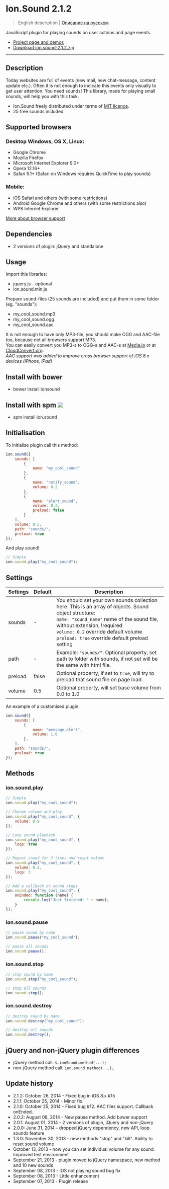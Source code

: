 # Ion.Sound 2.1.2

> English description | <a href="readme.ru.md">Описание на русском</a>

JavaScript plugin for playing sounds on user actions and page events.
* <a href="http://ionden.com/a/plugins/ion.sound/en.html">Project page and demos</a>
* <a href="http://ionden.com/a/plugins/ion.sound/ion.sound-2.1.2.zip">Download ion.sound-2.1.2.zip</a>

***

## Description
Today websites are full of events (new mail, new chat-message, content update etc.). Often it is not enough to indicate this events only visually to get user attention. You need sounds! This library, made for playing small sounds, will help you with this task.
* Ion.Sound freely distributed under terms of <a href="http://ionden.com/a/plugins/licence-en.html" target="_blank">MIT licence</a>.
* 25 free sounds included


## Supported browsers
### Desktop Windows, OS X, Linux:

* Google Chrome
* Mozilla Firefox
* Microsoft Internet Explorer 9.0+
* Opera 12.16+
* Safari 5.1+ (Safari on Windows requires QuickTime to play sounds)

### Mobile:

* iOS Safari and others (with some <a href="https://developer.apple.com/library/safari/documentation/audiovideo/conceptual/using_html5_audio_video/device-specificconsiderations/device-specificconsiderations.html" target="_blank">restrictions</a>)
* Android Google Chrome and others (with some restrictions also)
* WP8 Internet Explorer

<a href="http://caniuse.com/audio" target="_blank">More about browser support</a>


## Dependencies
* 2 versions of plugin: jQuery and standalone


## Usage
Import this libraries:
* jquery.js - optional
* ion.sound.min.js

Prepare sound-files (25 sounds are included) and put them in some folder (eg. "sounds"):
* my_cool_sound.mp3
* my_cool_sound.ogg
* my_cool_sound.aac

It is not enough to have only MP3-file, you should make OGG and AAC-file too, because not all browsers support MP3.<br/>
You can easily convert you MP3-s to OGG-s and AAC-s at <a href="http://media.io/" target="_blank">Media.io</a> or at <a href="https://cloudconvert.org/formats#audio" target="_blank">CloudConvert.org</a>.<br/>
<i>AAC support was added to improve cross browser support of iOS 8.x devices (iPhone, iPad)</i>


## Install with bower
* bower install ionsound


## Install with spm [![](http://spmjs.io/badge/ion-sound)](http://spmjs.io/package/ion-sound)
* spm install ion.sound


## Initialisation
To initialise plugin call this method:
```javascript
ion.sound({
    sounds: [
        {
            name: "my_cool_sound"
        },
        {
            name: "notify_sound",
            volume: 0.2
        },
        {
            name: "alert_sound",
            volume: 0.3,
            preload: false
        }
    ],
    volume: 0.5,
    path: "sounds/",
    preload: true
});
```

And play sound!
```javascript
// Simple
ion.sound.play("my_cool_sound");
```


## Settings
<table class="options">
    <thead>
        <tr>
            <th>Settings</th>
            <th>Default</th>
            <th>Description</th>
        </tr>
    </thead>
    <tbody>
        <tr>
            <td>sounds</td>
            <td>-</td>
            <td>
                You should set your own sounds collection here. This is an array of objects. Sound object structure:<br/>
                <code>name: "sound_name"</code> name of the sound file, without extension, !required<br/>
                <code>volume: 0.2</code> override default volume<br/>
                <code>preload: true</code> override default preload setting
            </td>
        </tr>
        <tr>
            <td>path</td>
            <td>-</td>
            <td>Example: <code>"sounds/"</code>. Optional property, set path to folder with sounds, if not set will be the same with html file.</td>
        </tr>
        <tr>
            <td>preload</td>
            <td>false</td>
            <td>Optional property, if set to <code>true</code>, will try to preload that sound file on page load.</td>
        </tr>
        <tr>
            <td>volume</td>
            <td>0.5</td>
            <td>Optional property, will set base volume from 0.0 to 1.0</td>
        </tr>
    </tbody>
</table>

An example of a customised plugin:
```javascript
ion.sound({
    sounds: [
        {
            name: "message_alert",
            volume: 1.0
        },
    ],
    path: "sounds/",
    preload: true
});
```


## Methods

### ion.sound.play
```javascript
// Simple
ion.sound.play("my_cool_sound");

// Change volume and play
ion.sound.play("my_cool_sound", {
    volume: 0.9
});

// Loop sound playback
ion.sound.play("my_cool_sound", {
    loop: true
});

// Repeat sound for 3 times and reset volume
ion.sound.play("my_cool_sound", {
    volume: 0.2,
    loop: 3
});

// Add a callback on sound stops
ion.sound.play("my_cool_sound", {
    onEnded: function (name) {
        console.log("Just finished: " + name);
    }
});
```

### ion.sound.pause
```javascript
// pause sound by name
ion.sound.pause("my_cool_sound");

// pause all sounds
ion.sound.pause();
```

### ion.sound.stop
```javascript
// stop sound by name
ion.sound.stop("my_cool_sound");

// stop all sounds
ion.sound.stop();
```

### ion.sound.destroy
```javascript
// destroy sound by name
ion.sound.destroy("my_cool_sound");

// destroy all sounds
ion.sound.destroy();
```


## jQuery and non-jQuery plugin differences
* jQuery method call: <code>$.ionSound.method(...);</code>
* non-jQuery method call: <code>ion.sound.method(...);</code>


## Update history
* 2.1.2: October 26, 2014 - Fixed bug in iOS 8.x #15
* 2.1.1: October 25, 2014 - Minor fix.
* 2.1.0: October 25, 2014 - Fixed bug #12. AAC files support. Callback onEnded.
* 2.0.2: August 08, 2014 - New pause method. Add bower support
* 2.0.1: August 01, 2014 - 2 versions of plugin, jQuery and non-jQuery
* 2.0.0: June 31, 2014 - dropped jQuery dependency, new API, loop sounds feature
* 1.3.0: November 30, 2013 - new methods "stop" and "kill". Ability to reset sound volume
* October 13, 2013 - now you can set individual volume for any sound. Improved test environment
* September 21, 2013 - plugin moved to jQuery namespace, new method and 10 new sounds
* September 08, 2013 - iOS not playing sound bug fix
* September 08, 2013 - Little enhancement
* September 07, 2013 - Plugin release
